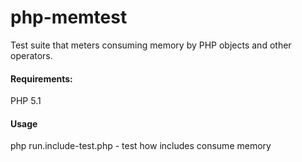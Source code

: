 php-memtest
===========

Test suite that meters consuming memory by PHP objects and other operators.

#### Requirements:
PHP 5.1

#### Usage
php run.include-test.php - test how includes consume memory

